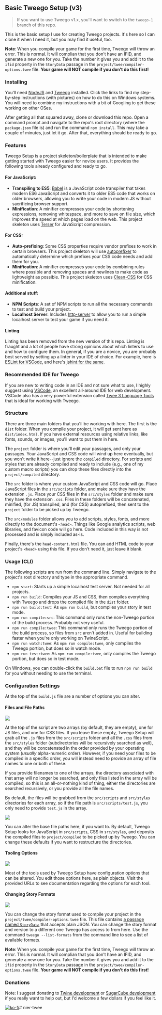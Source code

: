 ## Basic Tweego Setup (v3)

> If you want to use Tweego v1.x, you'll want to switch to the `tweego-1` branch of this repo.

This is the basic setup I use for creating Tweego projects.  It's here so I can clone it when I need it, but you may find it useful, too.

**Note**: When you compile your game for the first time, Tweego will throw an error. This is normal. It will complian that you don't have an IFID, and generate a new one for you. Take the number it gives you and add it to the `ifid` property in the `StoryData` passage in the `project/twee/compiler-options.twee` file. **Your game will NOT compile if you don't do this first!**

### Installing

You'll need [NodeJS](docs/installing-node.md) and [Tweego](docs/installing-tweego.md) installed.  Click the links to find my step-by-step instructions (with pictures) on how to do this on Windows systems.  You will need to combine my instructions with a bit of Googling to get these working on other OSes.

After getting all that squared away, clone or download this repo.  Open a command prompt and navigate to the repo's root directory (where the `package.json` file is) and run the command `npm install`.  This may take a couple of minutes, just let it go.  After that, everything should be ready to go.

### Features

Tweego Setup is a project skeleton/boilerplate that is intended to make getting started with Tweego easier for novice users. It provides the following tools already configured and ready to go.

#### For JavaScript:

- **Transpiling to ES5**: [Babel](https://babeljs.io/) is a JavaScript code transpiler that takes modern ES6 JavaScript and converts it to older ES5 code that works on older browsers, allowing you to write your code in modern JS without sacrificing browser support.
- **Minification**: A minifier compresses your code by shortening expressions, removing whitespace, and more to save on file size, which improves the speed at which pages load on the web. This project skeleton uses [Terser](https://github.com/terser/terser) for JavaScript compression.

#### For CSS:

- **Auto-prefixing**: Some CSS properties require vendor prefixes to work in certain browsers. This project skeleton will use [autoprefixer](https://github.com/postcss/autoprefixer) to automatically determine which prefixes your CSS code needs and add them for you.
- **Minification**: A minifier compresses your code by combining rules where possible and removing spaces and newlines to make code as lightweight as possible. This project skeleton uses [Clean-CSS](https://github.com/clean-css/clean-css) for CSS minification.

#### Additional stuff:

- **NPM Scripts**: A set of NPM scripts to run all the necessary commands to test and build your project.
- **Localhost Server**: Includes [http-server](https://github.com/http-party/http-server) to allow you to run a simple localhost server to test your game if you need it.

#### Linting

Linting has been removed from the new version of this repo. Linting is fraught and a lot of people have strong opinions about which linters to use and how to configure them. In general, if you are a novice, you are probably best served by setting up a linter in your IDE of choice. For example, here is [ESLint for VSCode](https://marketplace.visualstudio.com/items?itemName=dbaeumer.vscode-eslint), and here's [jshint for the same](https://marketplace.visualstudio.com/items?itemName=dbaeumer.jshint).

### Recommended IDE for Tweego

If you are new to writing code in an IDE and not sure what to use, I highly suggest using [VSCode](https://code.visualstudio.com/), an excellent all-around IDE for web development. VSCode also has a very powerful extension called [Twee 3 Language Tools](https://marketplace.visualstudio.com/items?itemName=cyrusfirheir.twee3-language-tools) that is ideal for working with Tweego.

### Structure

There are three main folders that you'll be working with here.  The first is the `dist` folder.  When you compile your project, it will get sent here as `dist/index.html`.  If you have external resources using relative links, like fonts, sounds, or images, you'll want to put them in here.

The `project` folder is where you'll edit your passages, and only your passages.  Your JavaScript and CSS code will wind up here eventually, but you won't write it here--just ignore the `compiled` directory. For scripts and styles that are already compiled and ready to include (e.g., one of my custom macro scripts) you can drop these files directly into the `project/compiled` directory.

The `src` folder is where your custom JavaScript and CSS code will go.  Place JavaScript files in the `src/scripts` folder, and make sure they have the extension `.js`.  Place your CSS files in the `src/styles` folder and make sure they have the extension `.css`.  Files in these folders will be concatenated, minified, (for JS) transpiled, and (for CSS) autoprefixed, then sent to the `project` folder to be picked up by Tweego.

The `src/modules` folder allows you to add scripts, styles, fonts, and more directly to the document's `<head>`. Things like Google analytics scripts, web libraries, and favicon code will go here. Code included in this way is not processed and is simply included as-is.

Finally, there's the `head-content.html` file.  You can add HTML code to your project's `<head>` using this file.  If you don't need it, just leave it blank.

### Usage (CLI)

The following scripts are run from the command line.  Simply navigate to the project's root directory and type in the appropriate command. 

* `npm start`: Starts up a simple localhost test server. Not needed for all projects.
* `npm run build`: Compiles your JS and CSS, then compiles everything with Tweego and drops the compiled file in the `dist` folder.
* `npm run build:test`: As `npm run build`, but compiles your story in test mode.
* `npm run compile:src`: This command only runs the non-Tweego portion of the build process. Probably not very useful.
* `npm run compile:twee`: This command only runs the Tweego portion of the build process, so files from `src` aren't added in.  Useful for building faster when you're only working on TwineScript.
* `npm run watch:twee`: As `npm run compile:twee`, only compiles the Tweego portion, but does so in watch mode.
* `npm run test:twee`: As `npm run compile:twee`, only compiles the Tweego portion, but does so in test mode.

On Windows, you can double-click the `build.bat` file to run `npm run build` for you without needing to use the terminal.

### Configuration Settings

At the top of the `build.js` file are a number of options you can alter.

#### Files and File Paths

![](https://i.imgur.com/SVMEKPG.jpg)

At the top of the script are two arrays (by default, they are empty), one for JS files, and one for CSS files. If you leave these empty, Tweego Setup will grab all the `.js` files from the `src/scripts` folder and all the `.css` files from the `src/styles` folder (subdirectories will be recursively searched as well), and they will be concatenated in the order provided by your operating system (*usually* alpha-numeric order). However, if you need your files to be compiled in a specific order, you will instead need to provide an array of file names to one or both of these.

If you provide filenames to one of the arrays, the directory associated with that array will no longer be searched, and only files listed in the array will be compiled, so this is an all-or-nothing kind of thing, either the directories are searched recursively, or you provide all the file names. 

By default, the files will be grabbed from the `src/scripts` and `src/styles` directories for each array, so if the file path is `src/scripts/test.js`, you only need to provide `test.js` in the array.

![](https://i.imgur.com/tJJXjQF.jpg)

You can alter the base file paths here, if you want to. By default, Tweego Setup looks for JavaScript in `src/scripts`, CSS in `src/styles`, and deposits the compiled files to `project/compiled` to be picked up by Tweego. You can change these defaults if you want to restructure the directories.

#### Tooling Options

![](https://i.imgur.com/dDYbncm.jpg)

Most of the tools used by Tweego Setup have configuration options that can be altered. You edit those options here, as plain objects. Visit the provided URLs to see documentation regarding the options for each tool.

#### Changing Story Formats

![](https://i.imgur.com/btJGIMc.jpg)

You can change the story format used to compile your project in the `project/twee/compiler-options.twee` file. This file contains [a passage named `StoryData`](https://www.motoslave.net/tweego/docs/#special-passages-storydata) that accepts plain JSON. You can change the story format and version to a different one Tweego has access to from here. Use the command `tweego --list-formats` from the command line to see a list of available formats.

**Note**: When you compile your game for the first time, Tweego will throw an error. This is normal. It will complian that you don't have an IFID, and generate a new one for you. Take the number it gives you and add it to the `ifid` property in the `StoryData` passage in the `project/twee/compiler-options.twee` file. **Your game will NOT compile if you don't do this first!**

### Donations

Note: I suggest donating to [Twine development](https://www.patreon.com/klembot) or [SugarCube development](https://www.patreon.com/thomasmedwards) if you really want to help out, but I'd welcome a few dollars if you feel like it.

[![ko-fi](https://www.ko-fi.com/img/donate_sm.png)](https://ko-fi.com/F1F8IC35)#   n i e r - t w e e  
 